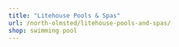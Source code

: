 ```yaml
---
title: "Litehouse Pools & Spas"
url: /north-olmsted/litehouse-pools-and-spas/
shop: swimming pool
---
```

